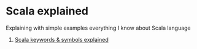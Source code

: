 # Scala explained

Explaining with simple examples everything I know about Scala language

1. [Scala keywords & symbols explained](scala-explained/keywords.md)

